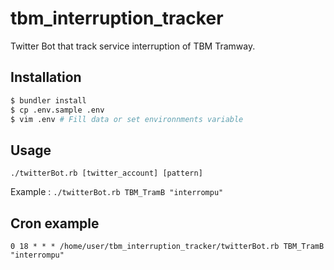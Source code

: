 # tbm_interruption_tracker
Twitter Bot that track service interruption of TBM Tramway.

## Installation

```bash
$ bundler install
$ cp .env.sample .env
$ vim .env # Fill data or set environnments variable

```

## Usage

```
./twitterBot.rb [twitter_account] [pattern]
```

Example : `./twitterBot.rb TBM_TramB "interrompu"`

## Cron example 

```
0 18 * * * /home/user/tbm_interruption_tracker/twitterBot.rb TBM_TramB "interrompu" 
```
